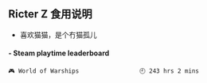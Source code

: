 ## Ricter Z 食用说明
- 喜欢猫猫，是个冇猫孤儿

<!-- steam-box start -->
#### - Steam playtime leaderboard
```text
🎮 World of Warships                 🕘 243 hrs 2 mins
```
<!-- Powered by https://github.com/YouEclipse/steam-box . -->
<!-- steam-box end -->
